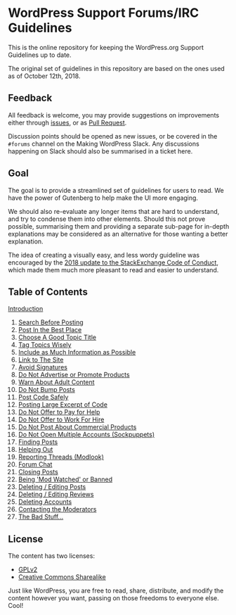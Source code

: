 # WordPress Support Forums/IRC Guidelines

This is the online repository for keeping the WordPress.org Support Guidelines up to date.

The original set of guidelines in this repository are based on the ones used as of October 12th, 2018.

## Feedback

All feedback is welcome, you may provide suggestions on improvements either through [issues](https://github.com/Clorith/wporg-support-guidelines/issues/new), or as [Pull Request](https://github.com/Clorith/wporg-support-guidelines/compare). 

Discussion points should be opened as new issues, or be covered in the `#forums` channel on the Making WordPress Slack. 
Any discussions happening on Slack should also be summarised in a ticket here.

## Goal

The goal is to provide a streamlined set of guidelines for users to read. We have the power of Gutenberg to help make the UI more engaging.

We should also re-evaluate any longer items that are hard to understand, and try to condense them into other elements.
Should this not prove possible, summarising them and providing a separate sub-page for in-depth explanations may be considered as an alternative for those wanting a better explanation.

The idea of creating a visually easy, and less wordy guideline was encouraged by the [2018 update to the StackExchange Code of Conduct](https://meta.stackexchange.com/conduct), which made them much more pleasant to read and easier to understand.

## Table of Contents

[Introduction](https://github.com/clorith/wporg-support-guidelines/blob/master/introduction.md)

1. [Search Before Posting](https://github.com/clorith/wporg-support-guidelines/blob/master/guideline-01.md)
2. [Post In the Best Place](https://github.com/clorith/wporg-support-guidelines/blob/master/guideline-02.md)
3. [Choose A Good Topic Title](https://github.com/clorith/wporg-support-guidelines/blob/master/guideline-03.md)
4. [Tag Topics Wisely](https://github.com/clorith/wporg-support-guidelines/blob/master/guideline-04.md)
5. [Include as Much Information as Possible](https://github.com/clorith/wporg-support-guidelines/blob/master/guideline-05.md)
6. [Link to The Site](https://github.com/clorith/wporg-support-guidelines/blob/master/guideline-06.md)
7. [Avoid Signatures](https://github.com/clorith/wporg-support-guidelines/blob/master/guideline-07.md)
8. [Do Not Advertise or Promote Products](https://github.com/clorith/wporg-support-guidelines/blob/master/guideline-08.md)
9. [Warn About Adult Content](https://github.com/clorith/wporg-support-guidelines/blob/master/guideline-09.md)
10. [Do Not Bump Posts](https://github.com/clorith/wporg-support-guidelines/blob/master/guideline-10.md)
11. [Post Code Safely](https://github.com/clorith/wporg-support-guidelines/blob/master/guideline-11.md)
12. [Posting Large Excerpt of Code](https://github.com/clorith/wporg-support-guidelines/blob/master/guideline-12.md)
13. [Do Not Offer to Pay for Help](https://github.com/clorith/wporg-support-guidelines/blob/master/guideline-13.md)
14. [Do Not Offer to Work For Hire](https://github.com/clorith/wporg-support-guidelines/blob/master/guideline-14.md)
15. [Do Not Post About Commercial Products](https://github.com/clorith/wporg-support-guidelines/blob/master/guideline-15.md)
16. [Do Not Open Multiple Accounts (Sockpuppets)](https://github.com/clorith/wporg-support-guidelines/blob/master/guideline-16.md)
17. [Finding Posts](https://github.com/clorith/wporg-support-guidelines/blob/master/guideline-17.md)
18. [Helping Out](https://github.com/clorith/wporg-support-guidelines/blob/master/guideline-18.md)
19. [Reporting Threads (Modlook)](https://github.com/clorith/wporg-support-guidelines/blob/master/guideline-19.md)
20. [Forum Chat](https://github.com/clorith/wporg-support-guidelines/blob/master/guideline-20.md)
21. [Closing Posts](https://github.com/clorith/wporg-support-guidelines/blob/master/guideline-21.md)
22. [Being 'Mod Watched' or Banned](https://github.com/clorith/wporg-support-guidelines/blob/master/guideline-22.md)
23. [Deleting / Editing Posts](https://github.com/clorith/wporg-support-guidelines/blob/master/guideline-23.md)
24. [Deleting / Editing Reviews](https://github.com/clorith/wporg-support-guidelines/blob/master/guideline-24.md)
25. [Deleting Accounts](https://github.com/clorith/wporg-support-guidelines/blob/master/guideline-25.md)
26. [Contacting the Moderators](https://github.com/clorith/wporg-support-guidelines/blob/master/guideline-26.md)
27. [The Bad Stuff...](https://github.com/clorith/wporg-support-guidelines/blob/master/guideline-27.md)

## License

The content has two licenses:

- [GPLv2](https://github.com/clorith/wporg-support-guidelines/LICENSE)
- [Creative Commons Sharealike](https://creativecommons.org/licenses/by-sa/4.0/)

Just like WordPress, you are free to read, share, distribute, and modify the content however you want, passing on those freedoms to everyone else. Cool!